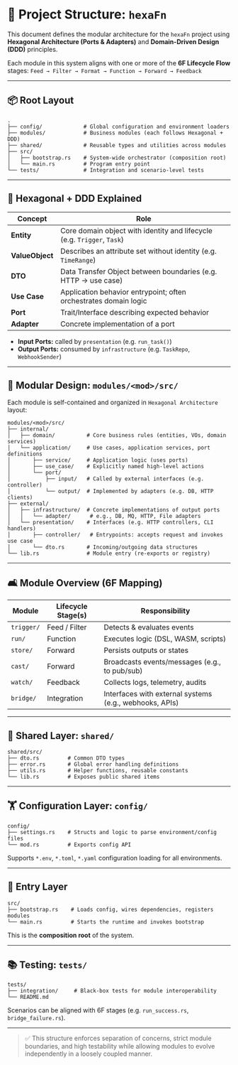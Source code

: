 <!--
SPDX-FileCopyrightText: 2025 Hüsamettin Arabacı
SPDX-License-Identifier: MIT
-->

# 📁 Project Structure: `hexaFn`

This document defines the modular architecture for the `hexaFn` project using **Hexagonal Architecture (Ports & Adapters)** and **Domain-Driven Design (DDD)** principles.

Each module in this system aligns with one or more of the **6F Lifecycle Flow** stages:
`Feed → Filter → Format → Function → Forward → Feedback`

---

## 📦 Root Layout

```plaintext
.
├── config/             # Global configuration and environment loaders
├── modules/            # Business modules (each follows Hexagonal + DDD)
├── shared/             # Reusable types and utilities across modules
├── src/
│   ├── bootstrap.rs    # System-wide orchestrator (composition root)
│   └── main.rs         # Program entry point
└── tests/              # Integration and scenario-level tests
```

---

## 🧠 Hexagonal + DDD Explained

| Concept         | Role                                                                    |
| --------------- | ----------------------------------------------------------------------- |
| **Entity**      | Core domain object with identity and lifecycle (e.g. `Trigger`, `Task`) |
| **ValueObject** | Describes an attribute set without identity (e.g. `TimeRange`)          |
| **DTO**         | Data Transfer Object between boundaries (e.g. HTTP → use case)          |
| **Use Case**    | Application behavior entrypoint; often orchestrates domain logic        |
| **Port**        | Trait/Interface describing expected behavior                            |
| **Adapter**     | Concrete implementation of a port                                       |

* **Input Ports:** called by `presentation` (e.g. `run_task()`)
* **Output Ports:** consumed by `infrastructure` (e.g. `TaskRepo`, `WebhookSender`)

---

## 🔹 Modular Design: `modules/<mod>/src/`

Each module is self-contained and organized in `Hexagonal Architecture` layout:

```plaintext
modules/<mod>/src/
├── internal/
│   ├── domain/          # Core business rules (entities, VOs, domain services)
│   └── application/     # Use cases, application services, port definitions
│       ├── service/     # Application logic (uses ports)
│       ├── use_case/    # Explicitly named high-level actions
│       └── port/
│           ├── input/   # Called by external interfaces (e.g. controller)
│           └── output/  # Implemented by adapters (e.g. DB, HTTP clients)
├── external/
│   ├── infrastructure/  # Concrete implementations of output ports
│   │   └── adapter/      # e.g., DB, MQ, HTTP, File adapters
│   └── presentation/    # Interfaces (e.g. HTTP controllers, CLI handlers)
│       ├── controller/   # Entrypoints: accepts request and invokes use case
│       └── dto.rs       # Incoming/outgoing data structures
└── lib.rs               # Module entry (re-exports or registry)
```

---

## 🛋️ Module Overview (6F Mapping)

| Module     | Lifecycle Stage(s) | Responsibility                                          |
| ---------- | ------------------ | ------------------------------------------------------- |
| `trigger/` | Feed / Filter      | Detects & evaluates events                              |
| `run/`     | Function           | Executes logic (DSL, WASM, scripts)                     |
| `store/`   | Forward            | Persists outputs or states                              |
| `cast/`    | Forward            | Broadcasts events/messages (e.g., to pub/sub)           |
| `watch/`   | Feedback           | Collects logs, telemetry, audits                        |
| `bridge/`  | Integration        | Interfaces with external systems (e.g., webhooks, APIs) |

---

## 🔧 Shared Layer: `shared/`

```plaintext
shared/src/
├── dto.rs         # Common DTO types
├── error.rs       # Global error handling definitions
├── utils.rs       # Helper functions, reusable constants
└── lib.rs         # Exposes public shared items
```

---

## 🏋️ Configuration Layer: `config/`

```plaintext
config/
├── settings.rs    # Structs and logic to parse environment/config files
└── mod.rs         # Exports config API
```

Supports `*.env`, `*.toml`, `*.yaml` configuration loading for all environments.

---

## 🚀 Entry Layer

```plaintext
src/
├── bootstrap.rs    # Loads config, wires dependencies, registers modules
└── main.rs         # Starts the runtime and invokes bootstrap
```

This is the **composition root** of the system.

---

## 📚 Testing: `tests/`

```plaintext
tests/
├── integration/     # Black-box tests for module interoperability
└── README.md
```

Scenarios can be aligned with 6F stages (e.g. `run_success.rs`, `bridge_failure.rs`).

---

> ✅ This structure enforces separation of concerns, strict module boundaries, and high testability while allowing modules to evolve independently in a loosely coupled manner.
